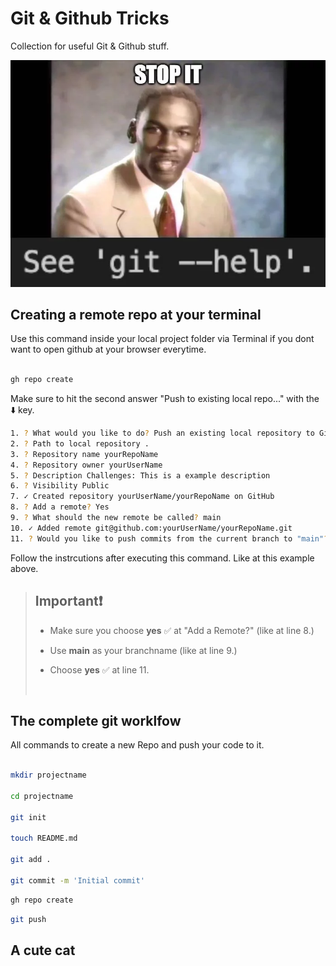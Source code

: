 # Git & Github Tricks

Collection for useful Git & Github stuff.

![funny git meme](assets/stopit.jpg)

## Creating a remote repo at your terminal

Use this command inside your local project folder via Terminal if you dont want to open github at your browser everytime.

```bash

gh repo create

```

Make sure to hit the second answer "Push to existing local repo..." with the ⬇️ key.

```bash
1. ? What would you like to do? Push an existing local repository to GitHub
2. ? Path to local repository .
3. ? Repository name yourRepoName
4. ? Repository owner yourUserName
5. ? Description Challenges: This is a example description
6. ? Visibility Public
7. ✓ Created repository yourUserName/yourRepoName on GitHub
8. ? Add a remote? Yes
9. ? What should the new remote be called? main
10. ✓ Added remote git@github.com:yourUserName/yourRepoName.git
11. ? Would you like to push commits from the current branch to "main"? Yes
```

Follow the instrcutions after executing this command. Like at this example above.

> ## Important❗️
>
> - Make sure you choose **yes** ✅ at "Add a Remote?" (like at line 8.)
>
> - Use **main** as your branchname (like at line 9.)
>
> - Choose **yes** ✅ at line 11.
>
> <br>

## The complete git worklfow

All commands to create a new Repo and push your code to it.

```bash

mkdir projectname

cd projectname

git init

touch README.md

git add .

git commit -m 'Initial commit'

```

```bash
gh repo create
```

```bash
git push
```

## A cute cat
